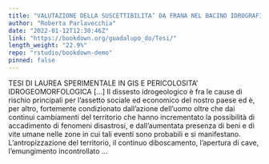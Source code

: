 ```yaml
---
title: "VALUTAZIONE DELLA SUSCETTIBILITA’ DA FRANA NEL BACINO IDROGRAFICO DI TRUNCA (RC)"
author: "Roberta Parlavecchia"
date: "2022-01-12T12:30:46Z"
link: "https://bookdown.org/guadalupo_do/Tesi/"
length_weight: "22.9%"
repo: "rstudio/bookdown-demo"
pinned: false
---
```


TESI DI LAUREA SPERIMENTALE IN GIS E PERICOLOSITA’ IDROGEOMORFOLOGICA [...] Il dissesto idrogeologico è fra le cause di rischio principali per l’assetto sociale ed
economico del nostro paese ed è, per altro, fortemente condizionato dall’azione
dell’uomo oltre che dai continui cambiamenti del territorio che hanno incrementato
la possibilità di accadimento di fenomeni disastrosi, e dall’aumentata presenza di
beni e di vite umane nelle zone in cui tali eventi sono probabili e si manifestano. L’antropizzazione del territorio, il continuo diboscamento, l’apertura di cave,
l’emungimento incontrollato ...
